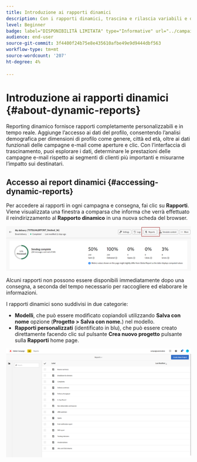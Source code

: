 ```yaml
---
title: Introduzione ai rapporti dinamici
description: Con i rapporti dinamici, trascina e rilascia variabili e dimensioni nell’ambiente a forma libera e analizza il successo delle campagne.
level: Beginner
badge: label="DISPONIBILITÀ LIMITATA" type="Informative" url="../campaign-standard-migration-home.md" tooltip="Limitato agli utenti Campaign Standard migrati"
audience: end-user
source-git-commit: 3f4400f24b75e8e435610afbe49e9d9444dbf563
workflow-type: tm+mt
source-wordcount: '207'
ht-degree: 4%

---
```


# Introduzione ai rapporti dinamici {#about-dynamic-reports}

Reporting dinamico fornisce rapporti completamente personalizzabili e in tempo reale. Aggiunge l’accesso ai dati del profilo, consentendo l’analisi demografica per dimensioni di profilo come genere, città ed età, oltre ai dati funzionali delle campagne e-mail come aperture e clic. Con l’interfaccia di trascinamento, puoi esplorare i dati, determinare le prestazioni delle campagne e-mail rispetto ai segmenti di clienti più importanti e misurarne l’impatto sui destinatari.

## Accesso ai report dinamici {#accessing-dynamic-reports}

Per accedere ai rapporti in ogni campagna e consegna, fai clic su **Rapporti**. Viene visualizzata una finestra a comparsa che informa che verrà effettuato il reindirizzamento al **Rapporto dinamico** in una nuova scheda del browser.

![](assets/campaign_reports_access.png)

Alcuni rapporti non possono essere disponibili immediatamente dopo una consegna, a seconda del tempo necessario per raccogliere ed elaborare le informazioni.

I rapporti dinamici sono suddivisi in due categorie:

* **Modelli**, che può essere modificato copiandoli utilizzando **Salva con nome** opzione (**Progetto > Salva con nome.**) nel modello.
* **Rapporti personalizzati** (identificato in blu), che può essere creato direttamente facendo clic sul pulsante **Crea nuovo progetto** pulsante sulla **Rapporti** home page.

![](assets/dynamic_report_overview.png)
